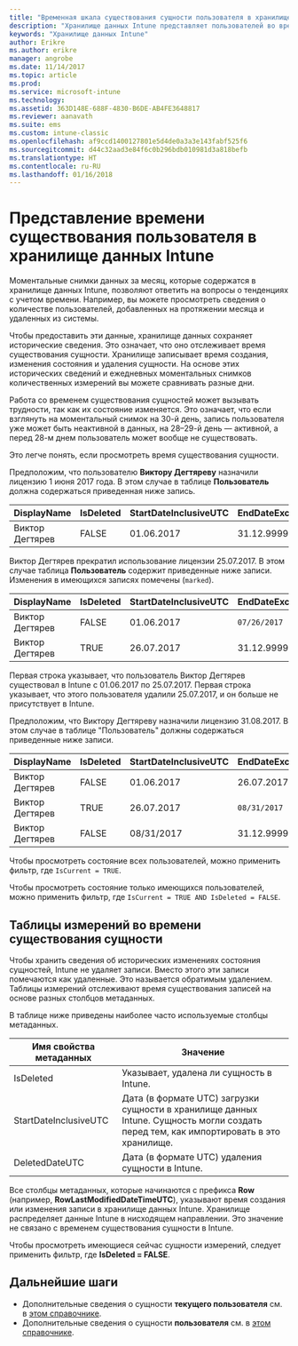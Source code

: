 ```yaml
---
title: "Временная шкала существования сущности пользователя в хранилище данных | Документация Майкрософт"
description: "Хранилище данных Intune представляет пользователей во временной шкале."
keywords: "Хранилище данных Intune"
author: Erikre
ms.author: erikre
manager: angrobe
ms.date: 11/14/2017
ms.topic: article
ms.prod: 
ms.service: microsoft-intune
ms.technology: 
ms.assetid: 363D148E-688F-4830-B6DE-AB4FE3648817
ms.reviewer: aanavath
ms.suite: ems
ms.custom: intune-classic
ms.openlocfilehash: af9ccd1400127801e5d4de0a3a3e143fabf525f6
ms.sourcegitcommit: d44c32aad3e84f6c0b296bdb010981d3a818befb
ms.translationtype: HT
ms.contentlocale: ru-RU
ms.lasthandoff: 01/16/2018
---
```

# <a name="user-lifetime-representation-in-the-intune-data-warehouse"></a>Представление времени существования пользователя в хранилище данных Intune

Моментальные снимки данных за месяц, которые содержатся в хранилище данных Intune, позволяют ответить на вопросы о тенденциях с учетом времени. Например, вы можете просмотреть сведения о количестве пользователей, добавленных на протяжении месяца и удаленных из системы.

Чтобы предоставить эти данные, хранилище данных сохраняет исторические сведения. Это означает, что оно отслеживает время существования сущности. Хранилище записывает время создания, изменения состояния и удаления сущности. На основе этих исторических сведений и ежедневных моментальных снимков количественных измерений вы можете сравнивать разные дни.

Работа со временем существования сущностей может вызывать трудности, так как их состояние изменяется. Это означает, что если взглянуть на моментальный снимок на 30-й день, запись пользователя уже может быть неактивной в данных, на 28–29-й день — активной, а перед 28-м днем пользователь может вообще не существовать.

Это легче понять, если просмотреть время существования сущности.

Предположим, что пользователю **Виктору Дегтяреву** назначили лицензию 1 июня 2017 года. В этом случае в таблице **Пользователь** должна содержаться приведенная ниже запись. 
 
| DisplayName | IsDeleted | StartDateInclusiveUTC | EndDateExclusiveUTC | IsCurrent 
| -- | -- | -- | -- | -- |
| Виктор Дегтярев | FALSE | 01.06.2017 | 31.12.9999 | TRUE
 
Виктор Дегтярев прекратил использование лицензии 25.07.2017. В этом случае таблица **Пользователь** содержит приведенные ниже записи. Изменения в имеющихся записях помечены (`marked`). 

| DisplayName | IsDeleted | StartDateInclusiveUTC | EndDateExclusiveUTC | IsCurrent 
| -- | -- | -- | -- | -- |
| Виктор Дегтярев | FALSE | 01.06.2017 | `07/26/2017` | `FALSE` 
| Виктор Дегтярев | TRUE | 26.07.2017 | 31.12.9999 | TRUE 

Первая строка указывает, что пользователь Виктор Дегтярев существовал в Intune с 01.06.2017 по 25.07.2017. Первая строка указывает, что этого пользователя удалили 25.07.2017, и он больше не присутствует в Intune.

Предположим, что Виктору Дегтяреву назначили лицензию 31.08.2017. В этом случае в таблице "Пользователь" должны содержаться приведенные ниже записи.
 
| DisplayName | IsDeleted | StartDateInclusiveUTC | EndDateExclusiveUTC | IsCurrent 
| -- | -- | -- | -- | -- |
| Виктор Дегтярев | FALSE | 01.06.2017 | 26.07.2017 | FALSE 
| Виктор Дегтярев | TRUE | 26.07.2017 | `08/31/2017` | `FALSE` 
| Виктор Дегтярев | FALSE | 08/31/2017 | 31.12.9999 | TRUE 
 
Чтобы просмотреть состояние всех пользователей, можно применить фильтр, где `IsCurrent = TRUE`. 
 
Чтобы просмотреть состояние только имеющихся пользователей, можно применить фильтр, где `IsCurrent = TRUE AND IsDeleted = FALSE`.

## <a name="dimension-tables-in-the-entity-lifetime"></a>Таблицы измерений во времени существования сущности

Чтобы хранить сведения об исторических изменениях состояния сущностей, Intune не удаляет записи. Вместо этого эти записи помечаются как удаленные. Это называется обратимым удалением. Таблицы измерений отслеживают время существования записей на основе разных столбцов метаданных. 

В таблице ниже приведены наиболее часто используемые столбцы метаданных. 

| Имя свойства метаданных  | Значение |
|--|--|
| IsDeleted | Указывает, удалена ли сущность в Intune. |
| StartDateInclusiveUTC  | Дата (в формате UTC) загрузки сущности в хранилище данных Intune. Сущность могли создать перед тем, как импортировать в это хранилище. |
| DeletedDateUTC  | Дата (в формате UTC) удаления сущности в Intune. |  

Все столбцы метаданных, которые начинаются с префикса **Row** (например, **RowLastModifiedDateTimeUTC**), указывают время создания или изменения записи в хранилище данных Intune. Хранилище распределяет данные Intune в нисходящем направлении. Это значение не связано с временем существования сущности в Intune.  
 
Чтобы просмотреть имеющиеся сейчас сущности измерений, следует применить фильтр, где **IsDeleted = FALSE**.

## <a name="next-steps"></a>Дальнейшие шаги

 - Дополнительные сведения о сущности **текущего пользователя** см. в [этом справочнике](reports-ref-current-user.md).
 - Дополнительные сведения о сущности **пользователя** см. в [этом справочнике](reports-ref-user.md).